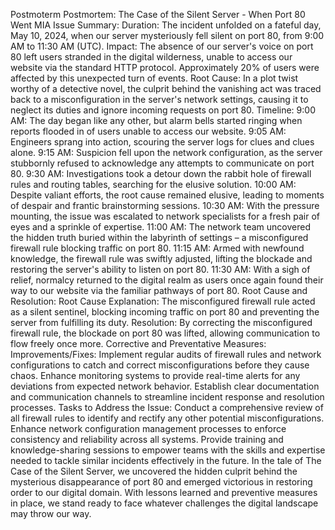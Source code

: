 Postmoterm
Postmortem: The Case of the Silent Server - When Port 80 Went MIA
Issue Summary:
Duration: The incident unfolded on a fateful day, May 10, 2024, when our server mysteriously fell silent on port 80, from 9:00 AM to 11:30 AM (UTC).
Impact: The absence of our server's voice on port 80 left users stranded in the digital wilderness, unable to access our website via the standard HTTP protocol. Approximately 20% of users were affected by this unexpected turn of events.
Root Cause:
In a plot twist worthy of a detective novel, the culprit behind the vanishing act was traced back to a misconfiguration in the server's network settings, causing it to neglect its duties and ignore incoming requests on port 80.
Timeline:
9:00 AM: The day began like any other, but alarm bells started ringing when reports flooded in of users unable to access our website.
9:05 AM: Engineers sprang into action, scouring the server logs for clues and clues alone.
9:15 AM: Suspicion fell upon the network configuration, as the server stubbornly refused to acknowledge any attempts to communicate on port 80.
9:30 AM: Investigations took a detour down the rabbit hole of firewall rules and routing tables, searching for the elusive solution.
10:00 AM: Despite valiant efforts, the root cause remained elusive, leading to moments of despair and frantic brainstorming sessions.
10:30 AM: With the pressure mounting, the issue was escalated to network specialists for a fresh pair of eyes and a sprinkle of expertise.
11:00 AM: The network team uncovered the hidden truth buried within the labyrinth of settings – a misconfigured firewall rule blocking traffic on port 80.
11:15 AM: Armed with newfound knowledge, the firewall rule was swiftly adjusted, lifting the blockade and restoring the server's ability to listen on port 80.
11:30 AM: With a sigh of relief, normalcy returned to the digital realm as users once again found their way to our website via the familiar pathways of port 80.
Root Cause and Resolution:
Root Cause Explanation: The misconfigured firewall rule acted as a silent sentinel, blocking incoming traffic on port 80 and preventing the server from fulfilling its duty.
Resolution: By correcting the misconfigured firewall rule, the blockade on port 80 was lifted, allowing communication to flow freely once more.
Corrective and Preventative Measures:
Improvements/Fixes:
Implement regular audits of firewall rules and network configurations to catch and correct misconfigurations before they cause chaos.
Enhance monitoring systems to provide real-time alerts for any deviations from expected network behavior.
Establish clear documentation and communication channels to streamline incident response and resolution processes.
Tasks to Address the Issue:
Conduct a comprehensive review of all firewall rules to identify and rectify any other potential misconfigurations.
Enhance network configuration management processes to enforce consistency and reliability across all systems.
Provide training and knowledge-sharing sessions to empower teams with the skills and expertise needed to tackle similar incidents effectively in the future.
In the tale of The Case of the Silent Server, we uncovered the hidden culprit behind the mysterious disappearance of port 80 and emerged victorious in restoring order to our digital domain. With lessons learned and preventive measures in place, we stand ready to face whatever challenges the digital landscape may throw our way.
